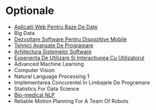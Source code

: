 # Optionale

- [Aplicatii Web Pentru Baze De Date](https://github.com/FMI-Materials/FMI-Master-BDTS-Materials/tree/main/Year%20I/Semester%20II/Aplicatii%20Web%20Pentru%20Baze%20De%20Date)
- Big Data
- [Dezvoltare Software Pentru Dispozitive Mobile](https://github.com/FMI-Materials/FMI-Master-BDTS-Materials/tree/main/Year%20I/Semester%20II/Dezvoltare%20Software%20Pentru%20Dispozitive%20Mobile)
- [Tehnici Avansate De Programare](https://github.com/FMI-Materials/FMI-Master-IS-Materials/tree/main/Year%20I/Semester%20II/Tehnici%20Avansate%20De%20Programare)
- [Arhitectura Sistemelor Software](https://github.com/FMI-Materials/FMI-Master-IS-Materials/tree/main/Year%20I/Semester%20II/Arhitectura%20Sistemelor%20Software)
- [Experienta De Utilizare Si Interactiunea Cu Utilizatorul](https://github.com/FMI-Materials/FMI-Master-IS-Materials/tree/main/Year%20I/Semester%20II/Experienta%20De%20Utilizare%20Si%20Interactiunea%20Cu%20Utilizatorul)
- Advanced Machine Learning
- Computer Vision
- Natural Language Processing 1
- Implementarea Concurentei In Limbajele De Programare
- Statistics For Data Science
- [Bio-medical NLP](https://github.com/FMI-Materials/FMI-Master-NLP-Materials/tree/main/Year%20I/Semester%20II/Bio-medical%20NLP)
- Reliable Motion Planning For A Team Of Robots
